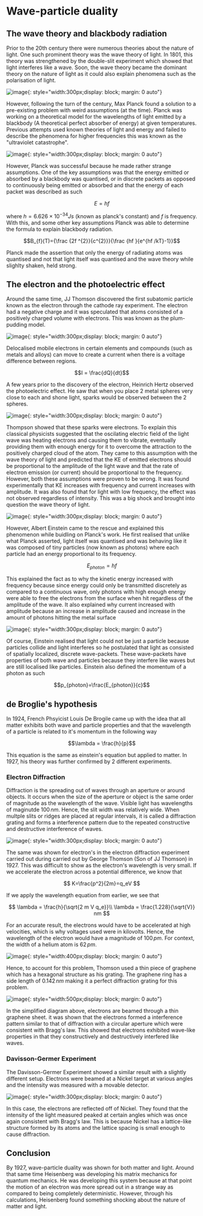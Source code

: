 # Wave-particle duality

## The wave theory and blackbody radiation

Prior to the 20th century there were numerous theories about the nature of light. One such prominent theory was the wave theory of light. In 1801, this theory was strengthened by the double-slit experiment which showed that light interferes like a wave. Soon, the wave theory became the dominant theory on the nature of light as it could also explain phenomena such as the polarisation of light.

![image](img/double_slit.png){: style="width:300px;display: block; margin: 0 auto"}

However, following the turn of the century, Max Planck found a solution to a pre-existing problem with weird assumptions (at the time). Planck was working on a theoretical model for the wavelengths of light emitted by a blackbody (A theoretical perfect absorber of energy) at given temperatures. Previous attempts used known theories of light and energy and failed to describe the phenomena for higher frequencies this was known as the "ultraviolet catastrophe".

![image](img/blackbody.svg){: style="width:300px;display: block; margin: 0 auto"}

However, Planck was successful because he made rather strange assumptions. One of the key assumptions was that the energy emitted or absorbed by a blackbody was quantised, or in discrete packets as opposed to continuously being emitted or absorbed and that the energy of each packet was described as such

$$E=hf$$

where $h = 6.626 \times {10}^{-34} Js$ (known as planck's constant) and $f$ is frequency. With this, and some other key assumptions Planck was able to determine the formula to explain blackbody radiation.

$$B_{f}(T)={\frac {2f ^{2}}{c^{2}}}{\frac {hf }{e^{hf /kT}-1}}$$

Planck made the assertion that only the energy of radiating atoms was quantised and not that light itself was quantised and the wave theory while slighlty shaken, held strong.

## The electron and the photoelectric effect

Around the same time, JJ Thomson discovered the first subatomic particle known as the electron through the cathode ray experiment. The electron had a negative charge and it was speculated that atoms consisted of a positively charged volume with electrons. This was known as the plum-pudding model.

![image](img/plum_pudding.jpg){: style="width:300px;display: block; margin: 0 auto"}

Delocalised mobile electrons in certain elements and compounds (such as metals and alloys) can move to create a current when there is a voltage difference between regions.

$$I = \frac{dQ}{dt}$$

A few years prior to the discovery of the electron, Heinrich Hertz observed the photoelectric effect. He saw that when you place 2 metal spheres very close to each and shone light, sparks would be observed between the 2 spheres.

![image](img/photoelectric.png){: style="width:300px;display: block; margin: 0 auto"}

Thompson showed that these sparks were electrons. To explain this classical physicists suggested that the oscilating electric field of the light wave was heating electrons and causing them to vibrate, eventually providing them with enough energy for it to overcome the attraction to the positively charged cloud of the atom. They came to this assumption with the wave theory of light and predicted that the KE of emitted electrons should be proportional to the amplitude of the light wave and that the rate of electron emission (or current) should be proportional to the frequency. However, both these assumptions were proven to be wrong. It was found experimentally that KE increases with frequency and current increases with amplitude. It was also found that for light with low frequency, the effect was not observed regardless of intensity. This was a big shock and brought into question the wave theory of light.

![image](img/albert.jpg){: style="width:300px;display: block; margin: 0 auto"}

However, Albert Einstein came to the rescue and explained this phenomenon while buidling on Planck's work. He first realised that unlike what Planck asserted, light itself was quantised and was behaving like it was composed of tiny particles (now known as photons) where each particle had an energy proportional to its frequency.

$${E}_{photon}=hf$$

This explained the fact as to why the kinetic energy increased with frequency because since energy could only be transmitted discretely as compared to a continuous wave, only photons with high enough energy were able to free the electrons from the surface when hit regardless of the amplitude of the wave. It also explained why current increased with amplitude because an increase in amplitude caused and increase in the amount of photons hitting the metal surface

![image](img/wave_packet.gif){: style="width:300px;display: block; margin: 0 auto"}

Of course, Einstein realised that light could not be just a particle because particles collide and light interferes so he postulated that light as consisted of spatially localized, discrete wave-packets. These wave-packets have properties of both wave and particles because they interfere like waves but are still localised like particles. Einstein also defined the momentum of a photon as such

$$p_{photon}=\frac{E_{photon}}{c}$$

## de Broglie's hypothesis

In 1924, French Phsyicist Louis De Brogile came up with the idea that all matter exhibits both wave and particle properties and that the wavelength of a particle is related to it's momentum in the following way

$$\lambda = \frac{h}{p}$$

This equation is the same as einstein's equation but applied to matter. In 1927, his theory was further confirmed by 2 different experiments.

### Electron Diffraction

Diffraction is the spreading out of waves through an aperture or around objects. It occurs when the size of the aperture or object is the same order of magnitude as the wavelength of the wave. Visible light has wavelengths of maginutde $100 \, nm$. Hence, the slit width was relatively wide. When multple slits or ridges are placed at regular intervals, it is called a diffraction grating and forms a interference pattern due to the repeated constructive and destructive interference of waves.

![image](img/diffraction_grating.png){: style="width:300px;display: block; margin: 0 auto"}

The same was shown for electron's in the electron diffraction experiment carried out during carried out by George Thomson (Son of JJ Thomson) in 1927. This was difficult to show as the electron's wavelength is very small. If we accelerate the electron across a potential difference, we know that

$$
K=\frac{p^2}{2m}=q_eV
$$

If we apply the wavelength equation from earlier, we see that

$$
\lambda = \frac{h}{\sqrt{2 m V q_e}}\\
\lambda = \frac{1.228}{\sqrt{V}} nm
$$

For an accurate result, the electrons would have to be accelerated at high velocities, which is why voltages used were in kilovolts. Hence, the wavelength of the electron would have a magnitude of $100 \, pm$. For context, the width of a helium atom is $62 \, pm$.

![image](img/graphene.png){: style="width:400px;display: block; margin: 0 auto"}

Hence, to account for this problem, Thomson used a thin piece of graphene which has a hexagonal structure as his grating. The graphene ring has a side length of $0.142\,nm$ making it a perfect diffraction grating for this problem.

![image](img/electron_diffraction.png){: style="width:500px;display: block; margin: 0 auto"}

In the simplified diagram above, electrons are beamed through a thin graphene sheet. it was shown that the electrons formed a interference pattern similar to that of diffraction with a circular aperture which were consistent with Bragg's law. This showed that electrons exhibited wave-like properties in that they constructively and destructively interfered like waves.

### Davisson-Germer Experiment

The Davisson-Germer Experiment showed a similar result with a slightly different setup. Electrons were beamed at a Nickel target at various angles and the intensity was measured with a movable detector.

![image](img/davisson_g_setup.png){: style="width:300px;display: block; margin: 0 auto"}

In this case, the electrons are reflected off of Nickel. They found that the intensity of the light measured peaked at certain angles which was once again consistent with Bragg's law. This is because Nickel has a lattice-like structure formed by its atoms and the lattice spacing is small enough to cause diffraction.

## Conclusion

By 1927, wave-particle duality was shown for both matter and light. Around that same time Heisenberg was developing his matrix mechanics for quantum mechanics. He was developing this system because at that point the motion of an electron was more spread out in a strange way as compared to being completely deterministic. However, through his calculations, Heisenberg found something shocking about the nature of matter and light.


